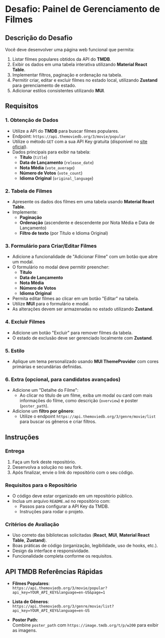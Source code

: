 
# Desafio: Painel de Gerenciamento de Filmes

## Descrição do Desafio
Você deve desenvolver uma página web funcional que permita:
1. Listar filmes populares obtidos da API do **TMDB**.
2. Exibir os dados em uma tabela interativa utilizando **Material React Table**.
3. Implementar filtros, paginação e ordenação na tabela.
4. Permitir criar, editar e excluir filmes no estado local, utilizando **Zustand** para gerenciamento de estado.
5. Adicionar estilos consistentes utilizando **MUI**.

## Requisitos

### 1. Obtenção de Dados
- Utilize a API do **TMDB** para buscar filmes populares.
- Endpoint: `https://api.themoviedb.org/3/movie/popular`
- Utilize o método `GET` com a sua API Key gratuita (disponível no [site oficial](https://www.themoviedb.org/documentation/api)).
- Dados principais para exibir na tabela:
  - **Título** (`title`)
  - **Data de Lançamento** (`release_date`)
  - **Nota Média** (`vote_average`)
  - **Número de Votos** (`vote_count`)
  - **Idioma Original** (`original_language`)

### 2. Tabela de Filmes
- Apresente os dados dos filmes em uma tabela usando **Material React Table**.
- Implemente:
  - **Paginação**
  - **Ordenação** (ascendente e descendente por Nota Média e Data de Lançamento)
  - **Filtro de texto** (por Título e Idioma Original)

### 3. Formulário para Criar/Editar Filmes
- Adicione a funcionalidade de "Adicionar Filme" com um botão que abre um modal.
- O formulário no modal deve permitir preencher:
  - **Título**
  - **Data de Lançamento**
  - **Nota Média**
  - **Número de Votos**
  - **Idioma Original**
- Permita editar filmes ao clicar em um botão "Editar" na tabela.
- Utilize **MUI** para o formulário e modal.
- As alterações devem ser armazenadas no estado utilizando **Zustand**.

### 4. Excluir Filmes
- Adicione um botão "Excluir" para remover filmes da tabela.
- O estado de exclusão deve ser gerenciado localmente com **Zustand**.

### 5. Estilo
- Aplique um tema personalizado usando **MUI ThemeProvider** com cores primárias e secundárias definidas.

### 6. Extra (opcional, para candidatos avançados)
- Adicione um "Detalhe do Filme":
  - Ao clicar no título de um filme, exiba um modal ou card com mais informações do filme, como descrição (`overview`) e poster (`poster_path`).
- Adicione um **filtro por gênero**:
  - Utilize o endpoint `https://api.themoviedb.org/3/genre/movie/list` para buscar os gêneros e criar filtros.

## Instruções

### Entrega
1. Faça um fork deste repositório.
2. Desenvolva a solução no seu fork.
3. Após finalizar, envie o link do repositório com o seu código.

### Requisitos para o Repositório
- O código deve estar organizado em um repositório público.
- Inclua um arquivo `README.md` no repositório com:
  - Passos para configurar a API Key da TMDB.
  - Instruções para rodar o projeto.

### Critérios de Avaliação
- Uso correto das bibliotecas solicitadas (**React**, **MUI**, **Material React Table**, **Zustand**).
- Boas práticas de código (organização, legibilidade, uso de hooks, etc.).
- Design da interface e responsividade.
- Funcionalidade completa conforme os requisitos.

## API TMDB Referências Rápidas
- **Filmes Populares**:  
  `https://api.themoviedb.org/3/movie/popular?api_key=YOUR_API_KEY&language=en-US&page=1`

- **Lista de Gêneros**:  
  `https://api.themoviedb.org/3/genre/movie/list?api_key=YOUR_API_KEY&language=en-US`

- **Poster Path**:  
  Combine `poster_path` com `https://image.tmdb.org/t/p/w200` para exibir as imagens.
